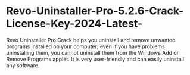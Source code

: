 # Revo-Uninstaller-Pro-5.2.6-Crack-License-Key-2024-Latest-
Revo Uninstaller Pro Crack helps you uninstall and remove unwanted programs installed on your computer; even if you have problems uninstalling them, you cannot uninstall them from the Windows Add or Remove Programs applet. It is very user-friendly and can easily uninstall any software. 
